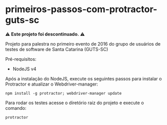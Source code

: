 # primeiros-passos-com-protractor-guts-sc

⚠️ **Este projeto foi descontinuado.** ⚠️

Projeto para palestra no primeiro evento de 2016 do grupo de usuários de testes de software de Santa Catarina (GUTS-SC)

Pré-requisitos:

* NodeJS v4

Após a instalação do NodeJS, execute os seguintes passos para instalar o Protractor
e atualizar o Webdriver-manager:

```
npm install -g protractor; webdriver-manager update
```

Para rodar os testes acesse o diretório raiz do projeto e execute o comando:

```
protractor
```
